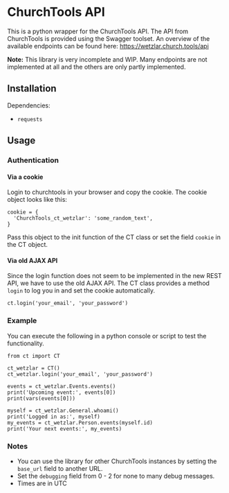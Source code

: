 # ChurchTools API

This is a python wrapper for the ChurchTools API.
The API from ChurchTools is provided using the Swagger toolset.
An overview of the available endpoints can be found here:
<https://wetzlar.church.tools/api>

__Note:__ This library is very incomplete and WIP.
Many endpoints are not implemented at all and the others are only partly
implemented.

## Installation

Dependencies:

- `requests`

## Usage

### Authentication

#### Via a cookie

Login to churchtools in your browser and copy the cookie.
The cookie object looks like this:

```python3
cookie = {
  'ChurchTools_ct_wetzlar': 'some_random_text',
}
```

Pass this object to the init function of the CT class or set the field `cookie`
in the CT object.


#### Via old AJAX API

Since the login function does not seem to be implemented in the new REST API, we
have to use the old AJAX API.
The CT class provides a method `login` to log you in and set the cookie
automatically.

```python3
ct.login('your_email', 'your_password')
```

### Example

You can execute the following in a python console or script to test the
functionality.

```python3
from ct import CT

ct_wetzlar = CT()
ct_wetzlar.login('your_email', 'your_password')

events = ct_wetzlar.Events.events()
print('Upcoming event:', events[0])
print(vars(events[0]))

myself = ct_wetzlar.General.whoami()
print('Logged in as:', myself)
my_events = ct_wetzlar.Person.events(myself.id)
print('Your next events:', my_events)
```

### Notes

- You can use the library for other ChurchTools instances by setting the
  `base_url` field to another URL.
- Set the `debugging` field from 0 - 2 for none to many debug messages.
- Times are in UTC
